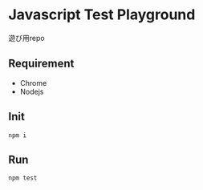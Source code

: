# Javascript Test Playground
遊び用repo

## Requirement
- Chrome
- Nodejs

## Init
```npm i```

## Run
```npm test```
